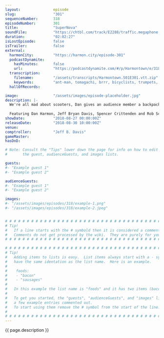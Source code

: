 ```yaml
---
layout:               episode
slug:                 "301"
sequenceNumber:       318
episodeNumber:        301
title:                "SuperNova"
soundFile:            "https://chtbl.com/track/E2288/traffic.megaphone.fm/STA2850970357.mp3?updated=1596748135"
duration:             "02:02:27"
isLostEpisode:        false
isTrailer:            false
external:
  harmonCity:         "https://harmon.city/episode-301"
  podcastDynamite:
    hasMinutes:       false
    url:              "https://podcastdynamite.com/#/p/Harmontown/e/318/301"
  transcription:
    filename:         "/assets/transcripts/Harmontown.S01E301.vtt.zip"
    keywords:         "ant-man, tomagachi, brrr, bicyclists, trumpets, swoop, sociology, nova, e-scooters, mccain, atari, supernova, cabaret, dispensary, sims, penguins, clarita, smite, schrobb, mandel, scooters, vape, audrey, screenwriters, scooter"
  hallOfRecords:      

image:                "/assets/images/episode-placeholder.jpg"
description: |-
  We're all mad about scooters, Dan gives an audience member a backpack and makes a new friend, then Spencer debuts his new role playing grading system.
  
  Featuring Dan Harmon, Jeff Bryan Davis, Spencer Crittenden and Rob Schrab.
showDate:             "2018-08-27 00:00:00Z"
releaseDate:          "2018-08-30 10:00:00Z"
venue:                
comptroller:          "Jeff B. Davis"
gameMaster:           
hasDnD:               

# Note: Consult the "Tips" lower down the page for info on how to edit
#       the guest, audienceGuests, and images lists.

guests:
#- "Example guest 1"
#- "Example guest 2"

audienceGuests:
#- "Example guest 1"
#- "Example guest 2"

images:
#- "/assets/images/episodes/318/example-1.png"
#- "/assets/images/episodes/318/example-2.jpeg"


# # # # # # # # # # # # # # # # # # # # # # # # # # # # # # # # # # # # # # # # # # # # #
# Tip!
#   If a line starts with the # symbold then it is considered a comment.
#   Comments do not get processed by the wiki.  They are purely for your information.
# # # # # # # # # # # # # # # # # # # # # # # # # # # # # # # # # # # # # # # # # # # # #

# # # # # # # # # # # # # # # # # # # # # # # # # # # # # # # # # # # # # # # # # # # # #
# Tip!
#   Adding items to lists is easy.  List items always start with a - symbol and have
#   have the same identation as the list name.  Here is an example.
#
#    foods:
#    - "bacon"
#    - "sausages"
#
#   In this example the list name is "foods" and it has two items (bacon, and sausages).
#
#   To get you started, the "guests", "audienceGuests", and "images" lists below have
#   a few example entries commented out.
#   To start using them remove the # symbol from the start of the line.
#
# # # # # # # # # # # # # # # # # # # # # # # # # # # # # # # # # # # # # # # # # # # # #
---
```


<!-- The episode description will be rendered here -->
{{ page.description }}

<!-- Add your content BELOW here -->
<!-- vvvvvvvvvvvvvvvvvvvvvvvvvvv -->




<!-- ^^^^^^^^^^^^^^^^^^^^^^^^^^^ -->
<!-- Add your content ABOVE here -->

<!-- The episode gallery will be rendered here -->